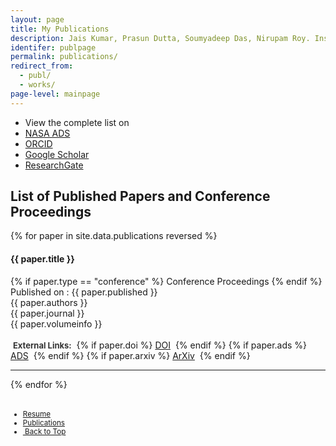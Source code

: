 ```yaml
---
layout: page
title: My Publications
description: Jais Kumar, Prasun Dutta, Soumyadeep Das, Nirupam Roy. Instrumental Calibration for Observations of Redshifted 21-cm Signal from Neutral Hydrogen. 1 June 2020.
identifer: publpage
permalink: publications/
redirect_from:
  - publ/
  - works/
page-level: mainpage
---
```


<a name="top"></a>

<ul style=" align-items: center; vertical-align: middle;" class="icons" >
    <li>View the complete list on </li>
      <li><a href=" {{ site.author.ads }} "  target="_blank"  rel="noopener noreferrer" ><span class="label">NASA ADS</span></a></li>
      <li><a href=" {{ site.author.orcid }} " target="_blank"  rel="noopener noreferrer" ><span class="label">ORCID</span></a></li>
      <li><a href=" {{ site.author.googlescholar }} " target="_blank"  rel="noopener noreferrer" ><span class="label">Google Scholar</span></a></li>
      <li><a href=" {{ site.author.researchgate }}/publications " target="_blank"  rel="noopener noreferrer" ><span class="label">ResearchGate</span></a></li>
</ul>


<h2>List of Published Papers and Conference Proceedings</h2>
<div class="table-wrapper">
    <table>
        <tbody>
            {% for paper in site.data.publications reversed %}
            <tr>
                <h4>{{ paper.title }}</h4>
                    {% if paper.type == "conference" %}
                    <a class="tag_marker"><span>Conference Proceedings</span></a>
                    {% endif %}
                Published on : {{ paper.published }} <br>
                {{ paper.authors }} <br>
                {{ paper.journal }}<br>
                {{ paper.volumeinfo }}
                <br><br>
                <span style="display: inline;">
                    <i class="fa fa-link"></i>&nbsp;<span style="color: #333333; font-size: small;" ><b>External Links:</b></span>&nbsp;
                    {% if paper.doi %}
                      <a href="{{ paper.doi | absolute_url }}" target="_blank" rel="noopener noreferrer" class="tag_btn"><span>DOI</span></a>&nbsp;
                    {% endif %}
                    {% if paper.ads %}
                    <a href="{{ paper.ads  | absolute_url }}" target="_blank"  rel="noopener noreferrer" class="tag_btn"><span>ADS</span></a>&nbsp;
                    {% endif %}
                    {% if paper.arxiv %}
                    <a href="{{ paper.arxiv  | absolute_url }}" target="_blank" rel="noopener noreferrer"  class="tag_btn"><span>ArXiv</span></a>&nbsp;
                    {% endif %}
                </span>
            </tr>
            <hr>
            {% endfor %}
        </tbody>
    </table>
</div>

<ul class="actions" style="font-size: smaller;">
<li><a href="{{ 'resume' | absolute_url  }}" class="button icon fa-file-text">Resume</a></li>
<li><a href="{{ 'research' | absolute_url  }}" class="button special icon fa-magic">Publications</a></li>
<li><a href="#top" class="button icon fa-angle-double-up">&nbsp;Back to Top</a></li>
</ul>
